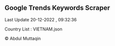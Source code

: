 

## Google Trends Keywords Scraper 
 
Last Update 20-12-2022 , 09:32:36

Country List :
VIETNAM.json



© Abdul Muttaqin 
